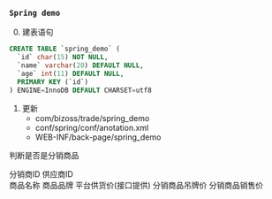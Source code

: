 ### `Spring demo`

0. 建表语句
```sql
CREATE TABLE `spring_demo` (
  `id` char(15) NOT NULL,
  `name` varchar(20) DEFAULT NULL,
  `age` int(11) DEFAULT NULL,
  PRIMARY KEY (`id`)
) ENGINE=InnoDB DEFAULT CHARSET=utf8
```

1. 更新
    + com/bizoss/trade/spring_demo
    + conf/spring/conf/anotation.xml
    + WEB-INF/back-page/spring_demo

判断是否是分销商品

分销商ID
供应商ID    
商品名称
商品品牌
平台供货价(接口提供)
分销商品吊牌价
分销商品销售价